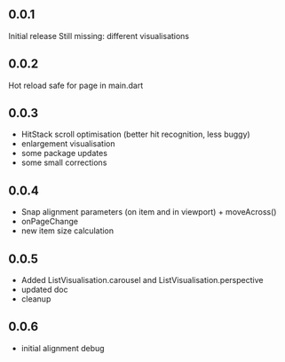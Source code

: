 ## 0.0.1

Initial release
Still missing: different visualisations

## 0.0.2

Hot reload safe for page in main.dart


## 0.0.3

- HitStack scroll optimisation (better hit recognition, less buggy)
- enlargement visualisation
- some package updates
- some small corrections

## 0.0.4

- Snap alignment parameters (on item and in viewport) + moveAcross()
- onPageChange
- new item size calculation

## 0.0.5

- Added ListVisualisation.carousel and ListVisualisation.perspective
- updated doc
- cleanup

## 0.0.6

- initial alignment debug
